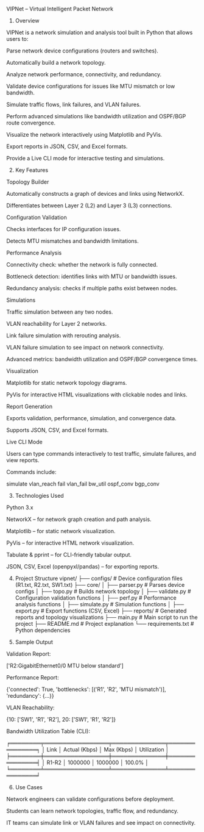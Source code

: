 VIPNet – Virtual Intelligent Packet Network
1. Overview

VIPNet is a network simulation and analysis tool built in Python that allows users to:

Parse network device configurations (routers and switches).

Automatically build a network topology.

Analyze network performance, connectivity, and redundancy.

Validate device configurations for issues like MTU mismatch or low bandwidth.

Simulate traffic flows, link failures, and VLAN failures.

Perform advanced simulations like bandwidth utilization and OSPF/BGP route convergence.

Visualize the network interactively using Matplotlib and PyVis.

Export reports in JSON, CSV, and Excel formats.

Provide a Live CLI mode for interactive testing and simulations.

2. Key Features

Topology Builder

Automatically constructs a graph of devices and links using NetworkX.

Differentiates between Layer 2 (L2) and Layer 3 (L3) connections.

Configuration Validation

Checks interfaces for IP configuration issues.

Detects MTU mismatches and bandwidth limitations.

Performance Analysis

Connectivity check: whether the network is fully connected.

Bottleneck detection: identifies links with MTU or bandwidth issues.

Redundancy analysis: checks if multiple paths exist between nodes.

Simulations

Traffic simulation between any two nodes.

VLAN reachability for Layer 2 networks.

Link failure simulation with rerouting analysis.

VLAN failure simulation to see impact on network connectivity.

Advanced metrics: bandwidth utilization and OSPF/BGP convergence times.

Visualization

Matplotlib for static network topology diagrams.

PyVis for interactive HTML visualizations with clickable nodes and links.

Report Generation

Exports validation, performance, simulation, and convergence data.

Supports JSON, CSV, and Excel formats.

Live CLI Mode

Users can type commands interactively to test traffic, simulate failures, and view reports.

Commands include:

simulate <src> <dst>
vlan_reach
fail <src> <dst>
vlan_fail <vlan> <dev1> <dev2>
bw_util
ospf_conv
bgp_conv

3. Technologies Used

Python 3.x

NetworkX – for network graph creation and path analysis.

Matplotlib – for static network visualization.

PyVis – for interactive HTML network visualization.

Tabulate & pprint – for CLI-friendly tabular output.

JSON, CSV, Excel (openpyxl/pandas) – for exporting reports.

4. Project Structure
vipnet/
├── configs/                # Device configuration files (R1.txt, R2.txt, SW1.txt)
├── core/
│   ├── parser.py           # Parses device configs
│   ├── topo.py             # Builds network topology
│   ├── validate.py         # Configuration validation functions
│   ├── perf.py             # Performance analysis functions
│   ├── simulate.py         # Simulation functions
│   ├── export.py           # Export functions (CSV, Excel)
├── reports/                # Generated reports and topology visualizations
├── main.py                 # Main script to run the project
├── README.md               # Project explanation
└── requirements.txt        # Python dependencies

5. Sample Output

Validation Report:

['R2:GigabitEthernet0/0 MTU below standard']


Performance Report:

{'connected': True, 'bottlenecks': [('R1', 'R2', 'MTU mismatch')], 'redundancy': {...}}


VLAN Reachability:

{10: ['SW1', 'R1', 'R2'], 20: ['SW1', 'R1', 'R2']}


Bandwidth Utilization Table (CLI):

╒════════╤═════════════════╤══════════════╤═══════════════╕
│ Link   │   Actual (Kbps) │   Max (Kbps) │ Utilization   │
╞════════╪═════════════════╪══════════════╪═══════════════╡
│ R1-R2  │         1000000 │      1000000 │ 100.0%        │
╘════════╧═════════════════╧══════════════╧═══════════════╛

6. Use Cases

Network engineers can validate configurations before deployment.

Students can learn network topologies, traffic flow, and redundancy.

IT teams can simulate link or VLAN failures and see impact on connectivity.
